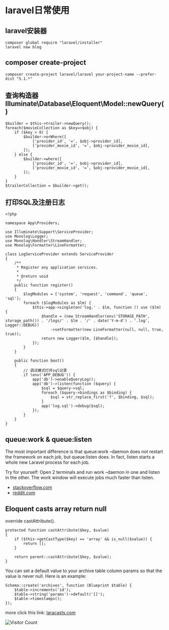 # laravel日常使用

## laravel安装器
```
composer global require "laravel/installer"
laravel new blog
```

## composer create-project
```
composer create-project laravel/laravel your-project-name --prefer-dist "5.1.*"
```


## 查询构造器 Illuminate\Database\Eloquent\Model::newQuery()
```$xslt
$builder = $this->trailer->newQuery();
foreach($movieCollection as $key=>$obj) {
    if ($key > 0) {
        $builder->orWhere([
            ['provider_id', '=', $obj->provider_id],
            ['provider_movie_id', '=', $obj->provider_movie_id],
        ]);
    } else {
        $builder->where([
            ['provider_id', '=', $obj->provider_id],
            ['provider_movie_id', '=', $obj->provider_movie_id],
        ]);
    }
}
$trailerCollection = $builder->get();
```


## 打印SQL及注册日志
```
<?php

namespace App\Providers;

use Illuminate\Support\ServiceProvider;
use Monolog\Logger;
use Monolog\Handler\StreamHandler;
use Monolog\Formatter\LineFormatter;

class LogServiceProvider extends ServiceProvider
{
    /**
     * Register any application services.
     *
     * @return void
     */
    public function register()
    {
        $logModules = ['system', 'request', 'command', 'queue', 'sql'];
        foreach ($logModules as $lm) {
            $this->app->singleton('log.' . $lm, function () use ($lm) {
                $handle = (new StreamHandler(env('STORAGE_PATH', storage_path()) . '/logs/' . $lm . '/' . date('Y-m-d') . '.log', Logger::DEBUG))
                    ->setFormatter(new LineFormatter(null, null, true, true));
                return new Logger($lm, [$handle]);
            });
        }
    }

    public function boot()
    {
        // 调试模式打开sql记录
        if (env('APP_DEBUG')) {
            app('db')->enableQueryLog();
            app('db')->listen(function ($query) {
                $sql = $query->sql;
                foreach ($query->bindings as $binding) {
                    $sql = str_replace_first('?', $binding, $sql);
                }
                app('log.sql')->debug($sql);
            });
        }
    }
}
```

## queue:work & queue:listen

The most important difference is that queue:work –daemon does not restart the framework on each job, but queue:listen does. In fact, listen starts a whole new Laravel process for each job.

Try for yourself: Open 2 terminals and run work –daemon in one and listen in the other. The work window will execute jobs much faster than listen.

- [stackoverflow.com](http://stackoverflow.com/questions/26048698/what-is-the-difference-between-queuework-daemon-and-queuelisten)
- [reddit.com](https://www.reddit.com/r/laravel/comments/5955q1/queuework_vs_queuelisten/?st=iztkq6cg&sh=087c155b)


## Eloquent casts array return null
override castAttribute().
```
protected function castAttribute($key, $value)
{
    if ($this->getCastType($key) == 'array' && is_null($value)) {
        return [];
    }

    return parent::castAttribute($key, $value);
}
```

You can set a default value to your archive table column params so that the value is never null. Here is an example:
```
Schema::create('archives', function (Blueprint $table) {
    $table->increments('id');
    $table->string('params')->default('[]');
    $table->timestamps();
});
```
more click this link:
[laracasts.com](https://laracasts.com/discuss/channels/eloquent/eloquent-casts-array-returns-null-instead-of-empty-array)

![Visitor Count](https://profile-counter.glitch.me/brotherbigbao/count.svg)
